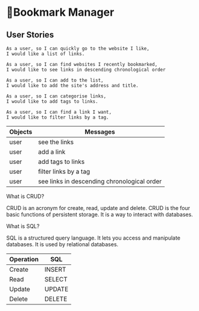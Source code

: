 # Bookmark Manager

## User Stories
```
As a user, so I can quickly go to the website I like,
I would like a list of links.
```
```
As a user, so I can find websites I recently bookmarked,
I would like to see links in descending chronological order
```
```
As a user, so I can add to the list,
I would like to add the site's address and title.
```
```
As a user, so I can categorise links,
I would like to add tags to links.
```
```
As a user, so I can find a link I want,
I would like to filter links by a tag.
```
| Objects       |   Messages            |
|---------------|-----------------------|
| user          | see the links         |
| user          | add a link            |
| user          | add tags to links     |
| user          | filter links by a tag |
| user          | see links in descending chronological order |


What is CRUD?

CRUD is an acronym for create, read, update and delete. CRUD is the four basic functions of persistent storage. It is a way to interact with databases.

What is SQL?

SQL is a structured query language. It lets you access and manipulate databases. It is used by relational databases.

| Operation|SQL|
|----------|---|
|Create | INSERT|
|Read | SELECT|
|Update | UPDATE|
|Delete | DELETE|

